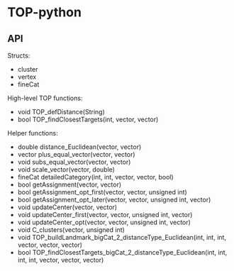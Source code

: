 # TOP-python

## API
Structs:
- cluster
- vertex
- fineCat

High-level TOP functions:
- void TOP_defDistance(String)
- bool TOP_findClosestTargets(int, vector<vertex>, vector<cluster>)

Helper functions:
- double distance_Euclidean(vector<double>, vector<double>)
- vector<double> plus_equal_vector(vector<double>, vector<double>)
- void subs_equal_vector(vector<double>, vector<double>)
- void scale_vector(vector<double>, double)
- fineCat detailedCategory(int, int, vector<vertex>, vector<cluster>, bool)
- bool getAssignment(vector<vertex>, vector<cluster>)
- bool getAssignment_opt_first(vector<vertex>, vector<cluster>, unsigned int)
- bool getAssignment_opt_later(vector<vertex>, vector<cluster>, unsigned int, vector<double>)
- void updateCenter(vector<vertex>, vector<cluster>)
- void updateCenter_first(vector<vertex>, vector<cluster>, unsigned int, vector<double>)
- void updateCenter_opt(vector<vertex>, vector<cluster>, unsigned int, vector<double>)
- void C_clusters(vector<cluster>, unsigned int)
- void TOP_buildLandmark_bigCat_2_distanceType_Euclidean(int, int, int, vector<vertex>, vector<cluster>, vector<double>)
- bool TOP_findClosestTargets_bigCat_2_distanceType_Euclidean(int, int, int, int, vector<vertex>, vector<cluster>, vector<double>)

